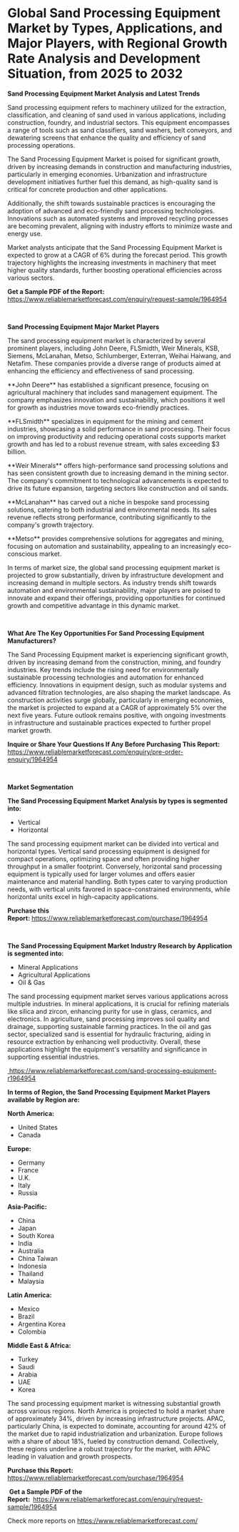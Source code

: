 <p><h1>Global Sand Processing Equipment Market by Types, Applications, and Major Players, with Regional Growth Rate Analysis and Development Situation, from 2025 to 2032</h1></p><p><strong>Sand Processing Equipment Market Analysis and Latest Trends</strong></p>
<p><p>Sand processing equipment refers to machinery utilized for the extraction, classification, and cleaning of sand used in various applications, including construction, foundry, and industrial sectors. This equipment encompasses a range of tools such as sand classifiers, sand washers, belt conveyors, and dewatering screens that enhance the quality and efficiency of sand processing operations.</p><p>The Sand Processing Equipment Market is poised for significant growth, driven by increasing demands in construction and manufacturing industries, particularly in emerging economies. Urbanization and infrastructure development initiatives further fuel this demand, as high-quality sand is critical for concrete production and other applications. </p><p>Additionally, the shift towards sustainable practices is encouraging the adoption of advanced and eco-friendly sand processing technologies. Innovations such as automated systems and improved recycling processes are becoming prevalent, aligning with industry efforts to minimize waste and energy use.</p><p>Market analysts anticipate that the Sand Processing Equipment Market is expected to grow at a CAGR of 6% during the forecast period. This growth trajectory highlights the increasing investments in machinery that meet higher quality standards, further boosting operational efficiencies across various sectors.</p></p>
<p><strong>Get a Sample PDF of the Report:&nbsp;</strong> <a href="https://www.reliablemarketforecast.com/enquiry/request-sample/1964954?utm_campaign=2140&utm_medium=2&utm_source=Github&utm_content=ia&utm_term=21022025&utm_id=sand-processing-equipment">https://www.reliablemarketforecast.com/enquiry/request-sample/1964954</a></p>
<p>&nbsp;</p>
<p><strong>Sand Processing Equipment Major Market Players</strong></p>
<p><p>The sand processing equipment market is characterized by several prominent players, including John Deere, FLSmidth, Weir Minerals, KSB, Siemens, McLanahan, Metso, Schlumberger, Exterran, Weihai Haiwang, and Netafim. These companies provide a diverse range of products aimed at enhancing the efficiency and effectiveness of sand processing.</p><p>**John Deere** has established a significant presence, focusing on agricultural machinery that includes sand management equipment. The company emphasizes innovation and sustainability, which positions it well for growth as industries move towards eco-friendly practices.</p><p>**FLSmidth** specializes in equipment for the mining and cement industries, showcasing a solid performance in sand processing. Their focus on improving productivity and reducing operational costs supports market growth and has led to a robust revenue stream, with sales exceeding $3 billion.</p><p>**Weir Minerals** offers high-performance sand processing solutions and has seen consistent growth due to increasing demand in the mining sector. The company's commitment to technological advancements is expected to drive its future expansion, targeting sectors like construction and oil sands.</p><p>**McLanahan** has carved out a niche in bespoke sand processing solutions, catering to both industrial and environmental needs. Its sales revenue reflects strong performance, contributing significantly to the company's growth trajectory.</p><p>**Metso** provides comprehensive solutions for aggregates and mining, focusing on automation and sustainability, appealing to an increasingly eco-conscious market.</p><p>In terms of market size, the global sand processing equipment market is projected to grow substantially, driven by infrastructure development and increasing demand in multiple sectors. As industry trends shift towards automation and environmental sustainability, major players are poised to innovate and expand their offerings, providing opportunities for continued growth and competitive advantage in this dynamic market.</p></p>
<p>&nbsp;</p>
<p><strong>What Are The Key Opportunities For Sand Processing Equipment Manufacturers?</strong></p>
<p><p>The Sand Processing Equipment market is experiencing significant growth, driven by increasing demand from the construction, mining, and foundry industries. Key trends include the rising need for environmentally sustainable processing technologies and automation for enhanced efficiency. Innovations in equipment design, such as modular systems and advanced filtration technologies, are also shaping the market landscape. As construction activities surge globally, particularly in emerging economies, the market is projected to expand at a CAGR of approximately 5% over the next five years. Future outlook remains positive, with ongoing investments in infrastructure and sustainable practices expected to further propel market growth.</p></p>
<p><strong>Inquire or Share Your Questions If Any Before Purchasing This Report:</strong> <a href="https://www.reliablemarketforecast.com/enquiry/pre-order-enquiry/1964954?utm_campaign=2140&utm_medium=2&utm_source=Github&utm_content=ia&utm_term=21022025&utm_id=sand-processing-equipment">https://www.reliablemarketforecast.com/enquiry/pre-order-enquiry/1964954</a></p>
<p>&nbsp;</p>
<p><strong>Market Segmentation</strong></p>
<p><strong>The Sand Processing Equipment Market Analysis by types is segmented into:</strong></p>
<p><ul><li>Vertical</li><li>Horizontal</li></ul></p>
<p><p>The sand processing equipment market can be divided into vertical and horizontal types. Vertical sand processing equipment is designed for compact operations, optimizing space and often providing higher throughput in a smaller footprint. Conversely, horizontal sand processing equipment is typically used for larger volumes and offers easier maintenance and material handling. Both types cater to varying production needs, with vertical units favored in space-constrained environments, while horizontal units excel in high-capacity applications.</p></p>
<p><strong>Purchase this Report:&nbsp;</strong><a href="https://www.reliablemarketforecast.com/purchase/1964954?utm_campaign=2140&utm_medium=2&utm_source=Github&utm_content=ia&utm_term=21022025&utm_id=sand-processing-equipment">https://www.reliablemarketforecast.com/purchase/1964954</a></p>
<p>&nbsp;</p>
<p><strong>The Sand Processing Equipment Market Industry Research by Application is segmented into:</strong></p>
<p><ul><li>Mineral Applications</li><li>Agricultural Applications</li><li>Oil & Gas</li></ul></p>
<p><p>The sand processing equipment market serves various applications across multiple industries. In mineral applications, it is crucial for refining materials like silica and zircon, enhancing purity for use in glass, ceramics, and electronics. In agriculture, sand processing improves soil quality and drainage, supporting sustainable farming practices. In the oil and gas sector, specialized sand is essential for hydraulic fracturing, aiding in resource extraction by enhancing well productivity. Overall, these applications highlight the equipment's versatility and significance in supporting essential industries.</p></p>
<p><a href="https://www.reliablemarketforecast.com/sand-processing-equipment-r1964954?utm_campaign=2140&utm_medium=2&utm_source=Github&utm_content=ia&utm_term=21022025&utm_id=sand-processing-equipment">&nbsp;https://www.reliablemarketforecast.com/sand-processing-equipment-r1964954</a></p>
<p><strong>In terms of Region, the Sand Processing Equipment Market Players available by Region are:</strong></p>
<p>
    <p> <strong> North America: </strong>
        <ul>
            <li>United States</li>
            <li>Canada</li>
        </ul>
        </p> 
    <p> <strong> Europe: </strong>
        <ul>
            <li>Germany</li>
            <li>France</li>
            <li>U.K.</li>
            <li>Italy</li>
            <li>Russia</li>
        </ul>
        </p> 
    <p> <strong> Asia-Pacific: </strong>
        <ul>
            <li>China</li>
            <li>Japan</li>
            <li>South Korea</li>
            <li>India</li>
            <li>Australia</li>
            <li>China Taiwan</li>
            <li>Indonesia</li>
            <li>Thailand</li>
            <li>Malaysia</li>
        </ul>
        </p> 
    <p> <strong> Latin America: </strong>
        <ul>
            <li>Mexico</li>
            <li>Brazil</li>
            <li>Argentina Korea</li>
            <li>Colombia</li>
        </ul>
        </p> 
    <p> <strong> Middle East & Africa: </strong>
        <ul>
            <li>Turkey</li>
            <li>Saudi</li>
            <li>Arabia</li>
            <li>UAE</li>
            <li>Korea</li>
        </ul>
    </p>
    </p>
<p><p>The sand processing equipment market is witnessing substantial growth across various regions. North America is projected to hold a market share of approximately 34%, driven by increasing infrastructure projects. APAC, particularly China, is expected to dominate, accounting for around 42% of the market due to rapid industrialization and urbanization. Europe follows with a share of about 18%, fueled by construction demand. Collectively, these regions underline a robust trajectory for the market, with APAC leading in valuation and growth prospects.</p></p>
<p><strong>Purchase this Report: </strong><a href="https://www.reliablemarketforecast.com/purchase/1964954?utm_campaign=2140&utm_medium=2&utm_source=Github&utm_content=ia&utm_term=21022025&utm_id=sand-processing-equipment">https://www.reliablemarketforecast.com/purchase/1964954</a></p>
<p>&nbsp;<strong>Get a Sample PDF of the Report:&nbsp;&nbsp;</strong><a href="https://www.reliablemarketforecast.com/enquiry/request-sample/1964954?utm_campaign=2140&utm_medium=2&utm_source=Github&utm_content=ia&utm_term=21022025&utm_id=sand-processing-equipment">https://www.reliablemarketforecast.com/enquiry/request-sample/1964954</a></p>
<p><strong></strong></p>
<p>Check more reports on <a href="https://www.reliablemarketforecast.com/?utm_campaign=2140&utm_medium=2&utm_source=Github&utm_content=ia&utm_term=21022025&utm_id=sand-processing-equipment">https://www.reliablemarketforecast.com/</a></p>